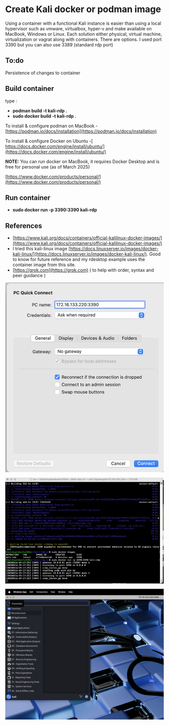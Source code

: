 # Create Kali docker or podman image

Using a container with a functional Kali instance is easier than using a local hypervisor such as vmware, virtualbox, hyper-v and make available on MacBook, Windows or Linux.   Each solution either physical, virtual machine, virtualization or vagrat along with containers.  There are options.  I used port 3390 but you can also use 3389 (standard rdp port)

## To:do

Persistence of changes to container

## Build container

type :

* **podman build -t kali-rdp .**
* **sudo docker build -t kali-rdp .**

To install & configure podman on MacBook - [https://podman.io/docs/installation](https://podman.io/docs/installation)

To install & configure Docker on Ubuntu -[ https://docs.docker.com/engine/install/ubuntu/](https://docs.docker.com/engine/install/ubuntu/)

**NOTE:** You can run docker on MacBook, it requires Docker Desktop and is free for personal use (as of March 2025)

[https://www.docker.com/products/personal/](https://www.docker.com/products/personal/)

## Run container

* **sudo docker run -p 3390:3390 kali-rdp**

## References

* [https://www.kali.org/docs/containers/official-kalilinux-docker-images/](https://www.kali.org/docs/containers/official-kalilinux-docker-images/)
* I tried this kali-linux image [https://docs.linuxserver.io/images/docker-kali-linux/](https://docs.linuxserver.io/images/docker-kali-linux/). Good to know for future reference and my rdesktop example uses the container image from this site.
* [https://grok.com](https://grok.com) ( to help with order, syntax and peer guidance )

![RDP Login](./image/rdp-login.png)

![RDP Client](./image/rdp-client.png)

![RDP Sample Desktop](./image/kali-docker-podman-rdp.png)
